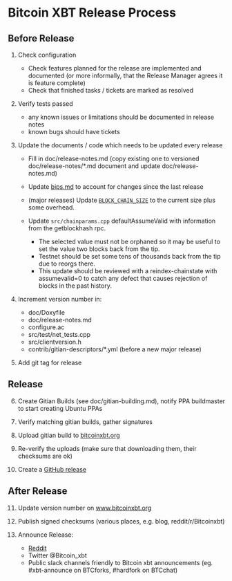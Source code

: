Bitcoin XBT Release Process
===========================


## Before Release

1. Check configuration
    - Check features planned for the release are implemented and documented
       (or more informally, that the Release Manager agrees it is feature complete)
    - Check that finished tasks / tickets are marked as resolved

2. Verify tests passed
    - any known issues or limitations should be documented in release notes
    - known bugs should have tickets
 
3. Update the documents / code which needs to be updated every release
    - Fill in doc/release-notes.md (copy existing one to versioned doc/release-notes/*.md document and update doc/release-notes.md)
    - Update [bips.md](bips.md) to account for changes since the last release
    - (major releases) Update [`BLOCK_CHAIN_SIZE`](/src/qt/intro.cpp) to the current size plus some overhead.
    - Update `src/chainparams.cpp` defaultAssumeValid  with information from the getblockhash rpc.




      - The selected value must not be orphaned so it may be useful to set the value two blocks back from the tip.
      - Testnet should be set some tens of thousands back from the tip due to reorgs there.
      - This update should be reviewed with a reindex-chainstate with assumevalid=0 to catch any defect
        that causes rejection of blocks in the past history.


4. Increment version number in:
    - doc/Doxyfile
    - doc/release-notes.md
    - configure.ac
    - src/test/net_tests.cpp
    - src/clientversion.h
    - contrib/gitian-descriptors/*.yml (before a new major release)

5. Add git tag for release


## Release
    
6. Create Gitian Builds (see doc/gitian-building.md), notify PPA buildmaster to start creating Ubuntu PPAs
    
7. Verify matching gitian builds, gather signatures

8. Upload gitian build to [bitcoinxbt.org](https://download.bitcoinxbt.org/)

9. Re-verify the uploads (make sure that downloading them, their checksums are ok)

10. Create a [GitHub release](https://github.com/Bitcoin-xbt/bitcoin-xbt/releases) 


## After Release

11. Update version number on www.bitcoinxbt.org

12. Publish signed checksums (various places, e.g. blog, reddit/r/Bitcoinxbt)

13. Announce Release:
    - [Reddit](https://www.reddit.com/r/Bitcoinxbt/)
    - Twitter @Bitcoin_xbt
    - Public slack channels friendly to Bitcoin xbt announcements 
      (eg. #xbt-announce on BTCforks,  #hardfork on BTCchat)
